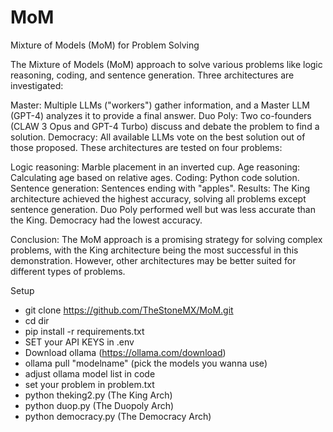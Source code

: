 # MoM
Mixture of Models (MoM) for Problem Solving

The Mixture of Models (MoM) approach to solve various problems like logic reasoning, coding, and sentence generation. Three architectures are investigated:

Master: Multiple LLMs ("workers") gather information, and a Master LLM (GPT-4) analyzes it to provide a final answer.
Duo Poly: Two co-founders (CLAW 3 Opus and GPT-4 Turbo) discuss and debate the problem to find a solution.
Democracy: All available LLMs vote on the best solution out of those proposed.
These architectures are tested on four problems:

Logic reasoning: Marble placement in an inverted cup.
Age reasoning: Calculating age based on relative ages.
Coding: Python code solution.
Sentence generation: Sentences ending with "apples".
Results: The King architecture achieved the highest accuracy, solving all problems except sentence generation. Duo Poly performed well but was less accurate than the King. Democracy had the lowest accuracy.

Conclusion: The MoM approach is a promising strategy for solving complex problems, with the King architecture being the most successful in this demonstration. However, other architectures may be better suited for different types of problems.

Setup
  - git clone https://github.com/TheStoneMX/MoM.git
  - cd dir
  - pip install -r requirements.txt
  - SET your API KEYS in .env
  - Download ollama (https://ollama.com/download)
  - ollama pull "modelname" (pick the models you wanna use)
  - adjust ollama model list in code
  - set your problem in problem.txt
  - python theking2.py (The King Arch)
  - python duop.py (The Duopoly Arch)
  - python democracy.py (The Democracy Arch)

